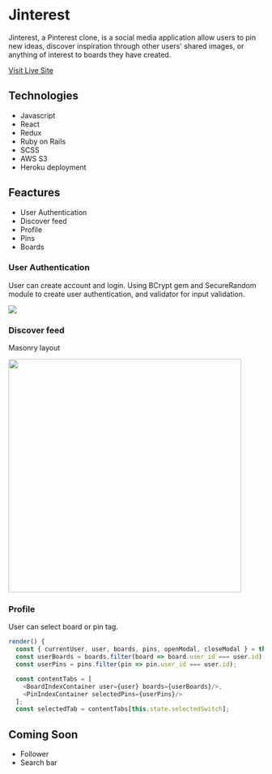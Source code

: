 # Jinterest

Jinterest, a Pinterest clone, is a social media application allow users to pin new ideas, discover inspiration through other users' shared images, or anything of interest to boards they have created.

[Visit Live Site](https://jinterest.herokuapp.com/#/)

## Technologies 
* Javascript
* React 
* Redux
* Ruby on Rails
* SCSS
* AWS S3
* Heroku deployment 

## Feactures 
* User Authentication 
* Discover feed 
* Profile 
* Pins 
* Boards 

### User Authentication 
User can create account and login. Using BCrypt gem and SecureRandom module to create user authentication, and validator for input validation.

<img max-width="100%" height="auto" src="https://media.giphy.com/media/elV54BTxPiFA9fix4f/giphy.gif">

### Discover feed 
Masonry layout

<img style="max-width: 100%;" height="460" src="https://jinterest-seeds.s3-us-west-1.amazonaws.com/home.png">

### Profile 
User can select board or pin tag.
```javascript 
render() {
  const { currentUser, user, boards, pins, openModal, closeModal } = this.props;
  const userBoards = boards.filter(board => board.user_id === user.id);
  const userPins = pins.filter(pin => pin.user_id === user.id);

  const contentTabs = [
    <BoardIndexContainer user={user} boards={userBoards}/>,
    <PinIndexContainer selectedPins={userPins}/>
  ];
  const selectedTab = contentTabs[this.state.selectedSwitch];
```

## Coming Soon 
* Follower
* Search bar 


